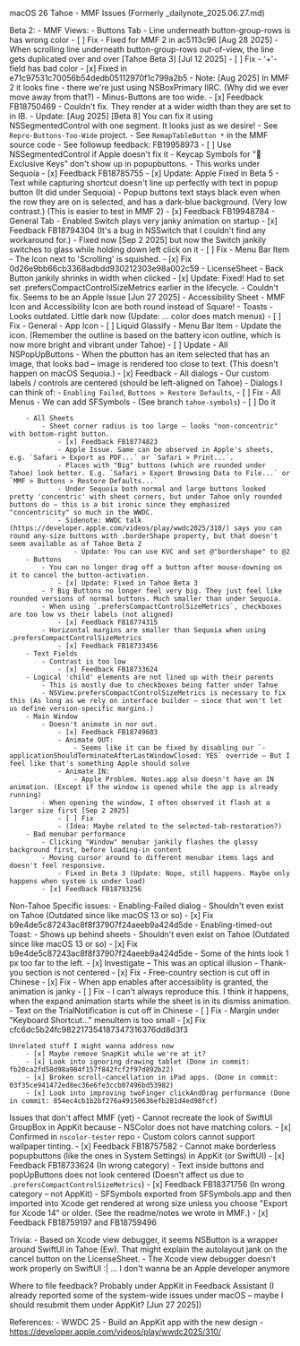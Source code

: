 macOS 26 Tahoe - MMF Issues
    (Formerly _dailynote_2025.06.27.md)

Beta 2:
    - MMF Views:
        - Buttons Tab
            - Line underneath button-group-rows is has wrong color
                - [ ] Fix
                    - Fixed for MMF 2 in ac5113c96 [Aug 28 2025]
            - When scrolling line underneath button-group-rows out-of-view, the line gets duplicated over and over [Tahoe Beta 3] [Jul 12 2025]
                - [ ] Fix
            - '+'-field has bad color
                - [x] Fixed in e71c97531c70056b54dedb05112970f1c799a2b5
                - Note: [Aug 2025] In MMF 2 it looks fine - there we're just using NSBoxPrimary IIRC. (Why did we ever move away from that?)
            - Minus-Buttons are too wide. 
                - [x] Feedback FB18750469
                - Couldn't fix. They render at a wider width than they are set to in IB.
                - Update: [Aug 2025] [Beta 8] You can fix it using NSSegmentedControl with one segment. It looks just as we desire!
                    - See `Repro-Buttons-Too-Wide` project.
                    - See `RemapTableButton *` in the MMF source code
                    - See followup feedback: FB19958973
                - [ ] Use NSSegmentedControl if Apple doesn't fix it
            - Keycap Symbols for " Exclusive Keys" don't show up in popupbuttons.
                - This works under Sequoia
                - [x] Feedback FB18785755
                - [x] Update: Apple Fixed in Beta 5
            - Text while capturing shortcut doesn't line up perfectly with text in popup button (It did under Sequoia)
            - Popup buttons text stays black even when the row they are on is selected, and has a dark-blue background. (Very low contrast.) (This is easier to test in MMF 2)
                - [x] Feedback FB19948784
        - General Tab
            - Enabled Switch plays very janky animation on startup
            - [x] Feedback FB18794304 (It's a bug in NSSwitch that I couldn't find any workaround for.)
            - Fixed now [Sep 2 2025] but now the Switch jankily switches to glass while holding down left click on it
                - [ ] Fix
        - Menu Bar Item
            - The Icon next to 'Scrolling' is squished.
            - [x] Fix 0d26e9bb66cb3368adbdd930212303e98a002c59
        - LicenseSheet
            - Back Button jankily shrinks in width when clicked
                - [x] Update: Fixed! Had to set set .prefersCompactControlSizeMetrics earlier in the lifecycle.
                - Couldn't fix. Seems to be an Apple Issue [Jun 27 2025]
        - Accessibility Sheet
            - MMF Icon and Accessibility Icon are both round instead of Square!
        - Toasts
            - Looks outdated. Little dark now (Update: ... color does match menus)
            - [ ] Fix
    - General
        - App Icon
            - [ ] Liquid Glassify
        - Menu Bar Item
            - Update the icon. (Remember the outline is based on the battery icon outline, which is now more bright and vibrant under Tahoe)
            - [ ] Update
        - All NSPopUpButtons
            - When the pbutton has an item selected that has an image, that looks bad – image is rendered too close to text. (This doesn't happen on macOS Sequoia.)
            - [x] Feedback 
        - All dialogs
            - Our custom labels / controls are centered (should be left-aligned on Tahoe)
            - Dialogs I can think of:
                - `Enabling Failed`, `Buttons > Restore Defaults`, 
            - [ ] Fix
        - All Menus
            - We can add SFSymbols
                - (See branch `tahoe-symbols`)
            - [ ] Do it

        - All Sheets
            - Sheet corner radius is too large – looks "non-concentric" with bottom-right button.
                - [x] Feedback FB18774823
                - Apple Issue. Same can be observed in Apple's sheets, e.g. `Safari > Export as PDF...` or `Safari > Print...`. 
                - Places with "Big" buttons (which are rounded under Tahoe) look better. E.g. `Safari > Export Browsing Data to File...` or `MMF > Buttons > Restore Defaults...`
                - Under Sequoia both normal and large buttons looked pretty 'concentric' with sheet corners, but under Tahoe only rounded buttons do – this is a bit ironic since they emphasized "concentricity" so much in the WWDC.
                - Sidenote: WWDC talk (https://developer.apple.com/videos/play/wwdc2025/310/) says you can round any-size buttons with .borderShape property, but that doesn't seem available as of Tahoe Beta 2
                    - Update: You can use KVC and set @"bordershape" to @2
        - Buttons
            - You can no longer drag off a button after mouse-downing on it to cancel the button-activation.
                - [x] Update: Fixed in Tahoe Beta 3
            - ? Big Buttons no longer feel very big. They just feel like rounded versions of normal buttons. Much smaller than under Sequoia.
            - When using `.prefersCompactControlSizeMetrics`, checkboxes are too low vs their labels (not aligned)
                - [x] Feedback FB18774315
            - Horizontal margins are smaller than Sequoia when using .prefersCompactControlSizeMetrics
                - [x] Feedback FB18733456
        - Text Fields
            - Contrast is too low
                - [x] Feedback FB18733624
        - Logical 'child' elements are not lined up with their parents
            - This is mostly due to checkboxes being fatter under Tahoe
            - NSView.prefersCompactControlSizeMetrics is necessary to fix this (As long as we rely on interface builder – since that won't let us define version-specific margins.)
        - Main Window
            - Doesn't animate in nor out.
                - [x] Feedback FB18749603
                - Animate OUT:
                    - Seems like it can be fixed by disabling our `-applicationShouldTerminateAfterLastWindowClosed: YES` override – But I feel like that's something Apple should solve
                - Animate IN: 
                    - Apple Problem. Notes.app also doesn't have an IN animation. (Except if the window is opened while the app is already running)
            - When opening the window, I often observed it flash at a larger size first [Sep 2 2025]
                - [ ] Fix
                - (Idea: Maybe related to the selected-tab-restoration?)
        - Bad menubar performance
            - Clicking "Window" menubar jankily flashes the glassy background first, before loading-in content
            - Moving cursor around to different menubar items lags and doesn't feel responsive.
                - Fixed in Beta 3 (Update: Nope, still happens. Maybe only happens when system is under load)
            - [x] Feedback FB18793256

Non-Tahoe Specific issues:
    - Enabling-Failed dialog
        - Shouldn't even exist on Tahoe (Outdated since like macOS 13 or so)
        - [x] Fix b9e4de5c87243ac8f8f37907f24aeeb9a424d5de
    - Enabling-timed-out Toast:
        - Shows up behind sheets
        - Shouldn't even exist on Tahoe (Outdated since like macOS 13 or so)
        - [x] Fix b9e4de5c87243ac8f8f37907f24aeeb9a424d5de
    - Some of the hints look 1 px too far to the left.
        - [x] Investigate – This was an optical illusion
    - Thank-you section is not centered
        - [x] Fix
    - Free-country section is cut off in Chinese
        - [x] Fix
    - When app enables after accessiblity is granted, the animation is janky
        - [ ] Fix 
        - I can't always reproduce this. I think it happens, when the expand animation starts while the sheet is in its dismiss animation.
    - Text on the TrialNotification is cut off in Chinese
        - [ ] Fix
    - Margin under "Keyboard Shortcut..." menuItem is too small
        - [x] Fix cfc6dc5b24fc982217354187347316376dd8d3f3
    
    Unrelated stuff I might wanna address now
        - [x] Maybe remove SnapKit while we're at it?
        - [x] Look into ignoring drawing tablet (Done in commit: fb20ca2fd58d98a984f157f842fcf2f97d892b22)
        - [x] Broken scroll-cancellation in iPad apps. (Done in commit: 03f35ce941472ed8ec36e6fe3ccb07496bd53982)
        - [x] Look into improving twoFinger clickAndDrag performance (Done in commit: 854ec4cb1b2bf276a49150636efb281d4ed98fcf)


Issues that don't affect MMF (yet)
    - Cannot recreate the look of SwiftUI GroupBox in AppKit because 
        - NSColor does not have matching colors.
            - [x] Confirmed in `nscolor-tester` repo
        - Custom colors cannot support wallpaper tinting.
        - [x] Feedback FB18757582
    - Cannot make borderless popupbuttons (like the ones in System Settings) in AppKit (or SwiftUI)
        - [x] Feedback FB18733624 (In wrong category)
    - Text inside buttons and popUpButtons does not look centered (Doesn't affect us due to `.prefersCompactControlSizeMetrics`)
        - [x] Feedback FB18371756 (In wrong category – not AppKit)
    - SFSymbols exported from SFSymbols.app and then imported into Xcode get rendered at wrong size unless you choose "Export for Xcode 14" or older. (See the readme/notes we wrote in MMF.)
        - [x] Feedback FB18759197 and FB18759496

Trivia:
    - Based on Xcode view debugger, it seems NSButton is a wrapper around SwiftUI in Tahoe (Ew). That might explain the autolayout jank on the cancel button on the LicenseSheet.
    - The Xcode view debugger doesn't work properly on SwiftUI :| ... I don't wanna be an Apple developer anymore

Where to file feedback?
    Probably under AppKit in Feedback Assistant  (I already reported some of the system-wide issues under macOS – maybe I should resubmit them under AppKit? [Jun 27 2025])

References:
    - WWDC 25 - Build an AppKit app with the new design - https://developer.apple.com/videos/play/wwdc2025/310/